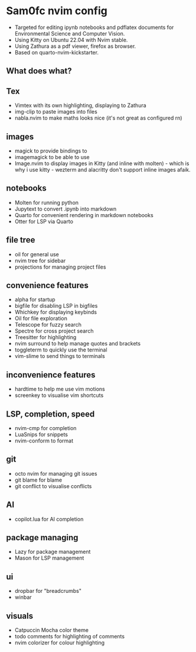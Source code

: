 # Sam0fc nvim config
- Targeted for editing ipynb notebooks and pdflatex documents for Environmental Science and Computer Vision. 
- Using Kitty on Ubuntu 22.04 with Nvim stable. 
- Using Zathura as a pdf viewer, firefox as browser. 
- Based on quarto-nvim-kickstarter.

## What does what?

## Tex
- Vimtex with its own highlighting, displaying to Zathura
- img-clip to paste images into files
- nabla.nvim to make maths looks nice (it's not great as configured rn)

## images
- magick to provide bindings to 
- imagemagick to be able to use
- Image.nvim to display images in Kitty (and inline with molten) - which is why i use kitty - wezterm and alacritty don't support inline images afaik.

## notebooks 
- Molten for running python 
- Jupytext to convert .ipynb into markdown
- Quarto for convenient rendering in markdown notebooks
- Otter for LSP via Quarto

## file tree
- oil for general use 
- nvim tree for sidebar 
- projections for managing project files

## convenience features
- alpha for startup
- bigfile for disabling LSP in bigfiles
- Whichkey for displaying keybinds
- Oil for file exploration
- Telescope for fuzzy search
- Spectre for cross project search
- Treesitter for highlighting 
- nvim surround to help manage quotes and brackets
- toggleterm to quickly use the terminal
- vim-slime to send things to terminals

## inconvenience features
- hardtime to help me use vim motions
- screenkey to visualise vim shortcuts

## LSP, completion, speed
- nvim-cmp for completion
- LuaSnips for snippets
- nvim-conform to format 

## git 
- octo nvim for managing git issues
- git blame for blame
- git conflict to visualise conflicts  

## AI
- copilot.lua for AI completion

## package managing 
- Lazy for package management
- Mason for LSP management 

## ui
- dropbar for "breadcrumbs"
- winbar

## visuals
- Catpuccin Mocha color theme  
- todo comments for highlighting of comments
- nvim colorizer for colour highlighting

